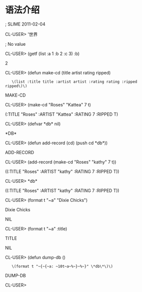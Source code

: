 # 语法介绍

; SLIME 2011-02-04

CL-USER&gt; '世界



; No value

CL-USER&gt; \(getf \(list :a 1 :b 2 :c 3\) :b\)

2

CL-USER&gt; \(defun make-cd \(title artist rating ripped\)

	   \(list :title title :artist artist :rating rating :ripped ripped\)\)

MAKE-CD

CL-USER&gt; \(make-cd "Roses" "Kattea" 7 t\)

\(:TITLE "Roses" :ARTIST "Kattea" :RATING 7 :RIPPED T\)

CL-USER&gt; \(defvar \*db\* nil\)

\*DB\*

CL-USER&gt; \(defun add-record \(cd\) \(push cd \*db\*\)\)

ADD-RECORD

CL-USER&gt; \(add-record \(make-cd "Roses" "kathy" 7 t\)\)

\(\(:TITLE "Roses" :ARTIST "kathy" :RATING 7 :RIPPED T\)\)

CL-USER&gt; \*db\*

\(\(:TITLE "Roses" :ARTIST "kathy" :RATING 7 :RIPPED T\)\)

CL-USER&gt; \(format t "~a" "Dixie Chicks"\)

Dixie Chicks

NIL

CL-USER&gt; \(format t "~a" :title\)

TITLE

NIL

CL-USER&gt; \(defun dump-db \(\)

	   \(format t "~{~{~a: ~10t~a~%~}~%~}" \*db\*\)\)

DUMP-DB

CL-USER&gt; 



